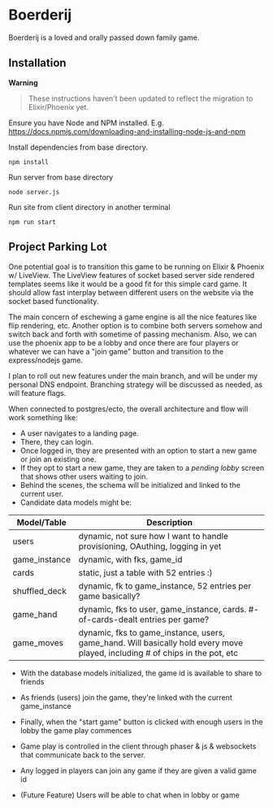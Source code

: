 # Boerderij

Boerderij is a loved and orally passed down family game.

## Installation

**Warning**

> These instructions haven't been updated to reflect the migration to Elixir/Phoenix yet.

Ensure you have Node and NPM installed.
E.g. https://docs.npmjs.com/downloading-and-installing-node-js-and-npm

Install dependencies from base directory.

```
npm install
```

Run server from base directory

```
node server.js
```

Run site from client directory in another terminal

```
npm run start
```

## Project Parking Lot

One potential goal is to transition this game to be running on Elixir & Phoenix w/ LiveView.
The LiveView features of socket based server side rendered templates seems like it would be a good fit for this simple card game.
It should allow fast interplay between different users on the website via the socket based functionality.

The main concern of eschewing a game engine is all the nice features like flip rendering, etc.
Another option is to combine both servers somehow and switch back and forth with sometime of passing mechanism.
Also, we can use the phoenix app to be a lobby and once there are four players or whatever we can have a "join game" button and transition to the express/nodejs game.

I plan to roll out new features under the main branch, and will be under my personal DNS endpoint.
Branching strategy will be discussed as needed, as will feature flags.

When connected to postgres/ecto, the overall architecture and flow will work something like:

- A user navigates to a landing page.
- There, they can login.
- Once logged in, they are presented with an option to start a new game or join an existing one.
- If they opt to start a new game, they are taken to a _pending lobby_ screen that shows other users waiting to join.
- Behind the scenes, the schema will be initialized and linked to the current user.
- Candidate data models might be:

| Model/Table   | Description                                                                                                                  |
| ------------- | ---------------------------------------------------------------------------------------------------------------------------- |
| users         | dynamic, not sure how I want to handle provisioning, OAuthing, logging in yet                                                |
| game_instance | dynamic, with fks, game_id                                                                                                   |
| cards         | static, just a table with 52 entries :)                                                                                      |
| shuffled_deck | dynamic, fk to game_instance, 52 entries per game basically?                                                                 |
| game_hand     | dynamic, fks to user, game_instance, cards. #-of-cards-dealt entries per game?                                               |
| game_moves    | dynamic, fks to game_instance, users, game_hand. Will basically hold every move played, including # of chips in the pot, etc |

- With the database models initialized, the game id is available to share to friends
- As friends (users) join the game, they're linked with the current game_instance
- Finally, when the "start game" button is clicked with enough users in the lobby the game play commences

- Game play is controlled in the client through phaser & js & websockets that communicate back to the server.

- Any logged in players can join any game if they are given a valid game id
- (Future Feature) Users will be able to chat when in lobby or game
